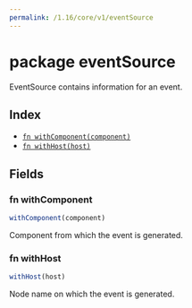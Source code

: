 ```yaml
---
permalink: /1.16/core/v1/eventSource
---
```


# package eventSource

EventSource contains information for an event.

## Index

* [`fn withComponent(component)`](#fn-withcomponent)
* [`fn withHost(host)`](#fn-withhost)

## Fields

### fn withComponent

```ts
withComponent(component)
```

Component from which the event is generated.

### fn withHost

```ts
withHost(host)
```

Node name on which the event is generated.